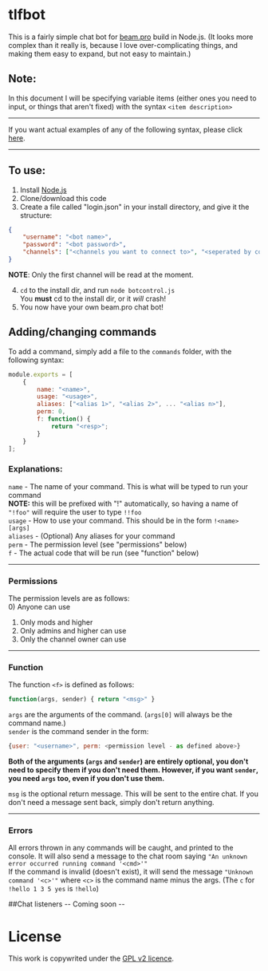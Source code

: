 # tlfbot

This is a fairly simple chat bot for [beam.pro](http://beam.pro) build in Node.js. (It looks more complex than it really is, because I love over-complicating things, and making them easy to expand, but not easy to maintain.)

## Note:
In this document I will be specifying variable items (either ones you need to input, or things that aren't fixed) with the syntax `<item description>`

---

If you want actual examples of any of the following syntax, please click [here](https://github.com/thislooksfun/tlfbot/blob/master/Examples.md).

---

## To use:
1. Install [Node.js](https://nodejs.org/)
2. Clone/download this code
3. Create a file called "login.json" in your install directory, and give it the structure:
```json
{
	"username": "<bot name>",
	"password": "<bot password>",
	"channels": ["<channels you want to connect to>", "<seperated by commas>"]
}
```
**NOTE**: Only the first channel will be read at the moment.

4. `cd` to the install dir, and run `node botcontrol.js`  
You **must** cd to the install dir, or it *will* crash!
5. You now have your own beam.pro chat bot!

## Adding/changing commands
To add a command, simply add a file to the `commands` folder, with the following syntax:
```js
module.exports = [
	{
		name: "<name>",
		usage: "<usage>",
		aliases: ["<alias 1>", "<alias 2>", ... "<alias n>"],
		perm: 0,
		f: function() {
			return "<resp>";
		}
	}
];
```
### Explanations:
`name` - The name of your command. This is what will be typed to run your command  
**NOTE:** this will be prefixed with "!" automatically, so having a name of `"!foo"` will require the user to type `!!foo`  
`usage` - How to use your command. This should be in the form `!<name> [args]`  
`aliases` - (Optional) Any aliases for your command  
`perm` - The permission level (see "permissions" below)  
`f` - The actual code that will be run (see "function" below)

---

### Permissions
The permission levels are as follows:  
0) Anyone can use  
1) Only mods and higher  
2) Only admins and higher can use  
3) Only the channel owner can use

---

### Function
The function `<f>` is defined as follows:
```js
function(args, sender) { return "<msg>" }
```
`args` are the arguments of the command. (`args[0]` will always be the command name.)  
`sender` is the command sender in the form:
```js
{user: "<username>", perm: <permission level - as defined above>}
```
**Both of the arguments (`args` and `sender`) are entirely optional, you don't need to specify them if you don't need them. However, if you want `sender`, you need `args` too, even if you don't use them.**

`msg` is the optional return message. This will be sent to the entire chat. If you don't need a message sent back, simply don't return anything.

---

### Errors
All errors thrown in any commands will be caught, and printed to the console. It will also send a message to the chat room saying `"An unknown error occurred running command '<cmd>'"`  
If the command is invalid (doesn't exist), it will send the message `"Unknown command '<c>'"` where `<c>` is the command name minus the args. (The `c` for `!hello 1 3 5 yes` is `!hello`)

##Chat listeners
-- Coming soon --

# License
This work is copywrited under the [GPL v2 licence](https://github.com/thislooksfun/tlfbot/blob/master/LICENSE).
